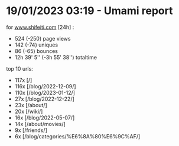 # 19/01/2023 03:19 - Umami report
for www.shifeiti.com [24h] :

 - 524 (-250) page views
 - 142 (-74) uniques
 - 86 (-65) bounces
 - 12h 39' 5'' (-3h 55' 38'') totaltime


top 10 urls:
 - 117x [/]
 - 116x [/blog/2022-12-09/]
 - 110x [/blog/2023-01-12/]
 - 27x [/blog/2022-12-22/]
 - 23x [/about/]
 - 20x [/wiki/]
 - 16x [/blog/2022-05-07/]
 - 14x [/about/movies/]
 - 9x [/friends/]
 - 6x [/blog/categories/%E6%8A%80%E6%9C%AF/]


